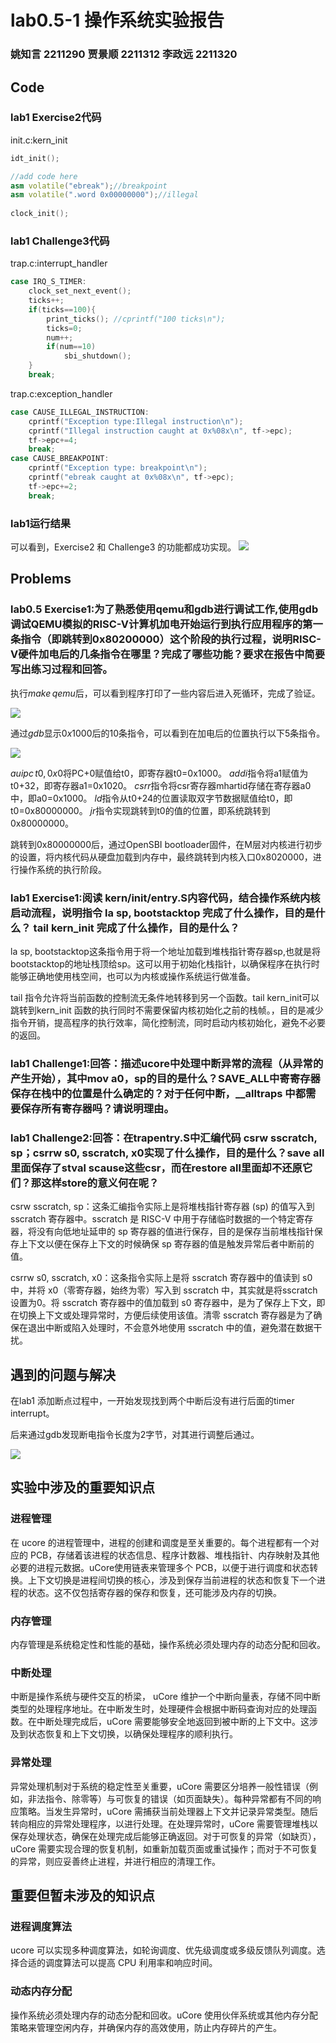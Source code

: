 # lab0.5-1 操作系统实验报告

### 姚知言 2211290 贾景顺 2211312 李政远 2211320

## Code




### lab1 Exercise2代码

init.c:kern_init
```cpp {.line-numbers}
idt_init();

//add code here
asm volatile("ebreak");//breakpoint
asm volatile(".word 0x00000000");//illegal
    
clock_init();
```

### lab1 Challenge3代码
trap.c:interrupt_handler
```cpp {.line-numbers}
case IRQ_S_TIMER:
    clock_set_next_event();
    ticks++;
    if(ticks==100){
        print_ticks(); //cprintf("100 ticks\n");
        ticks=0;
        num++;
        if(num==10)
            sbi_shutdown();
    }
    break;
```

trap.c:exception_handler
```cpp {.line-numbers}
case CAUSE_ILLEGAL_INSTRUCTION:
    cprintf("Exception type:Illegal instruction\n");
    cprintf("Illegal instruction caught at 0x%08x\n", tf->epc);
    tf->epc+=4;
    break;
case CAUSE_BREAKPOINT:
    cprintf("Exception type: breakpoint\n");
    cprintf("ebreak caught at 0x%08x\n", tf->epc);
    tf->epc+=2;
    break;
```
### lab1运行结果

可以看到，Exercise2 和 Challenge3 的功能都成功实现。
![](lab1ans.png)

## Problems

### lab0.5 Exercise1:为了熟悉使用qemu和gdb进行调试工作,使用gdb调试QEMU模拟的RISC-V计算机加电开始运行到执行应用程序的第一条指令（即跳转到0x80200000）这个阶段的执行过程，说明RISC-V硬件加电后的几条指令在哪里？完成了哪些功能？要求在报告中简要写出练习过程和回答。

执行$make \, qemu$后，可以看到程序打印了一些内容后进入死循环，完成了验证。

![](lab0.5qemu.png)

通过$gdb$显示$0x1000$后的10条指令，可以看到在加电后的位置执行以下$5$条指令。


![](lab0.5gdb.png)

$auipc \, t0,0x0$将PC+0赋值给t0，即寄存器t0=0x1000。
$addi$指令将a1赋值为t0+32，即寄存器a1=0x1020。
$csrr$指令将csr寄存器mhartid存储在寄存器a0中，即a0=0x1000。
$ld$指令从t0+24的位置读取双字节数据赋值给t0，即t0=0x80000000。
$jr$指令实现跳转到t0的值的位置，即系统跳转到0x80000000。

跳转到0x80000000后，通过OpenSBI bootloader固件，在M层对内核进行初步的设置，将内核代码从硬盘加载到内存中，最终跳转到内核入口0x8020000，进行操作系统的执行阶段。

### lab1 Exercise1:阅读 kern/init/entry.S内容代码，结合操作系统内核启动流程，说明指令 la sp, bootstacktop 完成了什么操作，目的是什么？ tail kern_init 完成了什么操作，目的是什么？

la sp, bootstacktop这条指令用于将一个地址加载到堆栈指针寄存器sp,也就是将bootstacktop的地址栈顶给sp。这可以用于初始化栈指针，以确保程序在执行时能够正确地使用栈空间，也可以为内核或操作系统运行做准备。

tail 指令允许将当前函数的控制流无条件地转移到另一个函数。tail kern_init可以跳转到kern_init 函数的执行同时不需要保留内核初始化之前的栈帧。，目的是减少指令开销，提高程序的执行效率，简化控制流，同时启动内核初始化，避免不必要的返回。

### lab1 Challenge1:回答：描述ucore中处理中断异常的流程（从异常的产生开始），其中mov a0，sp的目的是什么？SAVE_ALL中寄寄存器保存在栈中的位置是什么确定的？对于任何中断，__alltraps 中都需要保存所有寄存器吗？请说明理由。

### lab1 Challenge2:回答：在trapentry.S中汇编代码 csrw sscratch, sp；csrrw s0, sscratch, x0实现了什么操作，目的是什么？save all里面保存了stval scause这些csr，而在restore all里面却不还原它们？那这样store的意义何在呢？

csrw sscratch, sp：这条汇编指令实际上是将堆栈指针寄存器 (sp) 的值写入到 sscratch 寄存器中。sscratch 是 RISC-V 中用于存储临时数据的一个特定寄存器，将没有向低地址延申的 sp 寄存器的值进行保存，目的是保存当前堆栈指针保存上下文以便在保存上下文的时候确保 sp 寄存器的值是触发异常后者中断前的值。

csrrw s0, sscratch, x0：这条指令实际上是将 sscratch 寄存器中的值读到 s0 中，并将 x0（零寄存器，始终为零）写入到 sscratch 中，其实就是将sscratch设置为0。将 sscratch 寄存器中的值加载到 s0 寄存器中，是为了保存上下文，即在切换上下文或处理异常时，方便后续使用该值。清零 sscratch 寄存器是为了确保在退出中断或陷入处理时，不会意外地使用 sscratch 中的值，避免潜在数据干扰。


## 遇到的问题与解决

在lab1 添加断点过程中，一开始发现找到两个中断后没有进行后面的timer interrupt。

后来通过gdb发现断电指令长度为2字节，对其进行调整后通过。

![](solve.png)

## 实验中涉及的重要知识点

### 进程管理
在 ucore 的进程管理中，进程的创建和调度是至关重要的。每个进程都有一个对应的 PCB，存储着该进程的状态信息、程序计数器、堆栈指针、内存映射及其他必要的进程元数据。uCore使用链表来管理多个 PCB，以便于进行调度和状态转换。上下文切换是进程间切换的核心，涉及到保存当前进程的状态和恢复下一个进程的状态。这不仅包括寄存器的保存和恢复，还可能涉及内存的切换。

### 内存管理
内存管理是系统稳定性和性能的基础，操作系统必须处理内存的动态分配和回收。

### 中断处理
中断是操作系统与硬件交互的桥梁， uCore 维护一个中断向量表，存储不同中断类型的处理程序地址。在中断发生时，处理硬件会根据中断码查询对应的处理函数。在中断处理完成后，uCore 需要能够安全地返回到被中断的上下文中。这涉及到状态恢复和上下文切换，以确保处理程序的顺利执行。

### 异常处理
异常处理机制对于系统的稳定性至关重要，uCore 需要区分培养一般性错误（例如，非法指令、除零等）与可恢复的错误（如页面缺失）。每种异常都有不同的响应策略。当发生异常时，uCore 需捕获当前处理器上下文并记录异常类型。随后转向相应的异常处理程序，以进行处理。在处理异常时，uCore 需要管理堆栈以保存处理状态，确保在处理完成后能够正确返回。对于可恢复的异常（如缺页），uCore 需要实现合理的恢复机制，如重新加载页面或重试操作；而对于不可恢复的异常，则应妥善终止进程，并进行相应的清理工作。

## 重要但暂未涉及的知识点

### 进程调度算法

ucore 可以实现多种调度算法，如轮询调度、优先级调度或多级反馈队列调度。选择合适的调度算法可以提高 CPU 利用率和响应时间。

### 动态内存分配

操作系统必须处理内存的动态分配和回收。uCore 使用伙伴系统或其他内存分配策略来管理空闲内存，并确保内存的高效使用，防止内存碎片的产生。